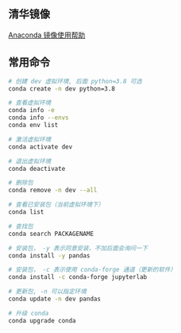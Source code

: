 ## 清华镜像

[Anaconda 镜像使用帮助](https://mirrors.tuna.tsinghua.edu.cn/help/anaconda/)

## 常用命令

```sh
# 创建 dev 虚拟环境, 后面 python=3.8 可选
conda create -n dev python=3.8

# 查看虚拟环境
conda info -e
conda info --envs
conda env list

# 激活虚拟环境
conda activate dev

# 退出虚拟环境
conda deactivate

# 删除包
conda remove -n dev --all

# 查看已安装包（当前虚拟环境下）
conda list

# 查找包
conda search PACKAGENAME

# 安装包， -y 表示同意安装，不加后面会询问一下
conda install -y pandas

# 安装包， -c 表示使用 conda-forge 通道（更新的软件）
conda install -c conda-forge jupyterlab

# 更新包, -n 可以指定环境
conda update -n dev pandas

# 升级 conda
conda upgrade conda
```
